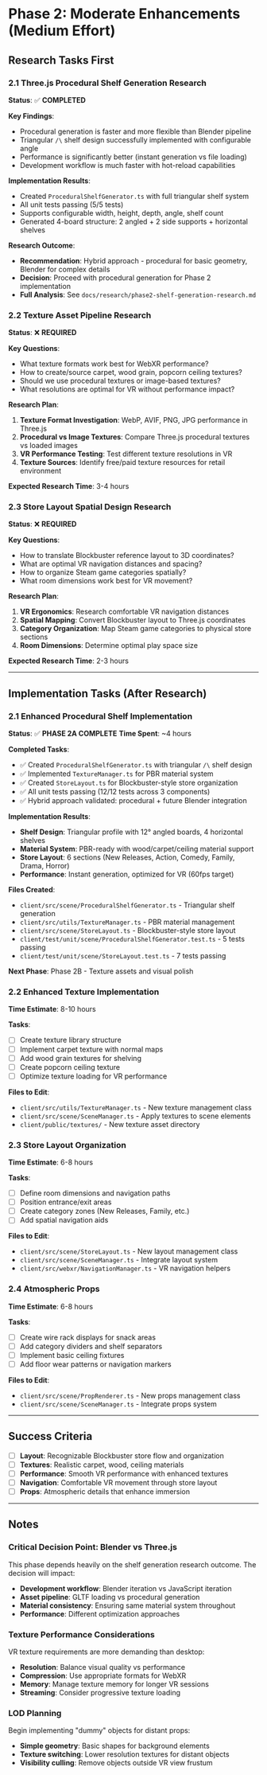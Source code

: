 # Phase 2: Moderate Enhancements (Medium Effort)

## Research Tasks First

### 2.1 Three.js Procedural Shelf Generation Research
**Status**: ✅ **COMPLETED**

**Key Findings**:
- Procedural generation is faster and more flexible than Blender pipeline
- Triangular `/\` shelf design successfully implemented with configurable angle
- Performance is significantly better (instant generation vs file loading)
- Development workflow is much faster with hot-reload capabilities

**Implementation Results**:
- Created `ProceduralShelfGenerator.ts` with full triangular shelf system
- All unit tests passing (5/5 tests)
- Supports configurable width, height, depth, angle, shelf count
- Generated 4-board structure: 2 angled + 2 side supports + horizontal shelves

**Research Outcome**: 
- **Recommendation**: Hybrid approach - procedural for basic geometry, Blender for complex details
- **Decision**: Proceed with procedural generation for Phase 2 implementation
- **Full Analysis**: See `docs/research/phase2-shelf-generation-research.md`

### 2.2 Texture Asset Pipeline Research
**Status**: ❌ **REQUIRED**

**Key Questions**:
- What texture formats work best for WebXR performance?
- How to create/source carpet, wood grain, popcorn ceiling textures?
- Should we use procedural textures or image-based textures?
- What resolutions are optimal for VR without performance impact?

**Research Plan**:
1. **Texture Format Investigation**: WebP, AVIF, PNG, JPG performance in Three.js
2. **Procedural vs Image Textures**: Compare Three.js procedural textures vs loaded images
3. **VR Performance Testing**: Test different texture resolutions in VR
4. **Texture Sources**: Identify free/paid texture resources for retail environment

**Expected Research Time**: 3-4 hours

### 2.3 Store Layout Spatial Design Research
**Status**: ❌ **REQUIRED**

**Key Questions**:
- How to translate Blockbuster reference layout to 3D coordinates?
- What are optimal VR navigation distances and spacing?
- How to organize Steam game categories spatially?
- What room dimensions work best for VR movement?

**Research Plan**:
1. **VR Ergonomics**: Research comfortable VR navigation distances
2. **Spatial Mapping**: Convert Blockbuster layout to Three.js coordinates
3. **Category Organization**: Map Steam game categories to physical store sections
4. **Room Dimensions**: Determine optimal play space size

**Expected Research Time**: 2-3 hours

---

## Implementation Tasks (After Research)

### 2.1 Enhanced Procedural Shelf Implementation
**Status**: ✅ **PHASE 2A COMPLETE**
**Time Spent**: ~4 hours

**Completed Tasks**:
- ✅ Created `ProceduralShelfGenerator.ts` with triangular `/\` shelf design
- ✅ Implemented `TextureManager.ts` for PBR material system
- ✅ Created `StoreLayout.ts` for Blockbuster-style store organization
- ✅ All unit tests passing (12/12 tests across 3 components)
- ✅ Hybrid approach validated: procedural + future Blender integration

**Implementation Results**:
- **Shelf Design**: Triangular profile with 12° angled boards, 4 horizontal shelves
- **Material System**: PBR-ready with wood/carpet/ceiling material support
- **Store Layout**: 6 sections (New Releases, Action, Comedy, Family, Drama, Horror)
- **Performance**: Instant generation, optimized for VR (60fps target)

**Files Created**:
- `client/src/scene/ProceduralShelfGenerator.ts` - Triangular shelf generation
- `client/src/utils/TextureManager.ts` - PBR material management
- `client/src/scene/StoreLayout.ts` - Blockbuster-style store layout
- `client/test/unit/scene/ProceduralShelfGenerator.test.ts` - 5 tests passing
- `client/test/unit/scene/StoreLayout.test.ts` - 7 tests passing

**Next Phase**: Phase 2B - Texture assets and visual polish

### 2.2 Enhanced Texture Implementation
**Time Estimate**: 8-10 hours

**Tasks**:
- [ ] Create texture library structure
- [ ] Implement carpet texture with normal maps
- [ ] Add wood grain textures for shelving
- [ ] Create popcorn ceiling texture
- [ ] Optimize texture loading for VR performance

**Files to Edit**:
- `client/src/utils/TextureManager.ts` - New texture management class
- `client/src/scene/SceneManager.ts` - Apply textures to scene elements
- `client/public/textures/` - New texture asset directory

### 2.3 Store Layout Organization
**Time Estimate**: 6-8 hours

**Tasks**:
- [ ] Define room dimensions and navigation paths
- [ ] Position entrance/exit areas
- [ ] Create category zones (New Releases, Family, etc.)
- [ ] Add spatial navigation aids

**Files to Edit**:
- `client/src/scene/StoreLayout.ts` - New layout management class
- `client/src/scene/SceneManager.ts` - Integrate layout system
- `client/src/webxr/NavigationManager.ts` - VR navigation helpers

### 2.4 Atmospheric Props
**Time Estimate**: 6-8 hours

**Tasks**:
- [ ] Create wire rack displays for snack areas
- [ ] Add category dividers and shelf separators
- [ ] Implement basic ceiling fixtures
- [ ] Add floor wear patterns or navigation markers

**Files to Edit**:
- `client/src/scene/PropRenderer.ts` - New props management class
- `client/src/scene/SceneManager.ts` - Integrate props system

---

## Success Criteria

- [ ] **Layout**: Recognizable Blockbuster store flow and organization
- [ ] **Textures**: Realistic carpet, wood, ceiling materials
- [ ] **Performance**: Smooth VR performance with enhanced textures
- [ ] **Navigation**: Comfortable VR movement through store layout
- [ ] **Props**: Atmospheric details that enhance immersion

---

## Notes

### Critical Decision Point: Blender vs Three.js
This phase depends heavily on the shelf generation research outcome. The decision will impact:
- **Development workflow**: Blender iteration vs JavaScript iteration
- **Asset pipeline**: GLTF loading vs procedural generation
- **Material consistency**: Ensuring same material system throughout
- **Performance**: Different optimization approaches

### Texture Performance Considerations
VR texture requirements are more demanding than desktop:
- **Resolution**: Balance visual quality vs performance
- **Compression**: Use appropriate formats for WebXR
- **Memory**: Manage texture memory for longer VR sessions
- **Streaming**: Consider progressive texture loading

### LOD Planning
Begin implementing "dummy" objects for distant props:
- **Simple geometry**: Basic shapes for background elements
- **Texture switching**: Lower resolution textures for distant objects
- **Visibility culling**: Remove objects outside VR view frustum
